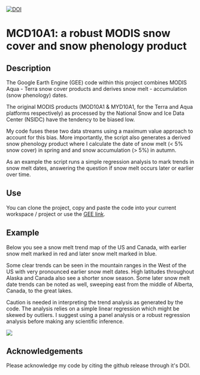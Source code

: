 [![DOI](https://zenodo.org/badge/DOI/10.5281/zenodo.162765.svg)](https://doi.org/10.5281/zenodo.162765)

# MCD10A1: a robust MODIS snow cover and snow phenology product

## Description

The Google Earth Engine (GEE) code within this project combines MODIS Aqua - Terra snow cover products and derives snow melt - accumulation (snow phenology) dates.

The original MODIS products (MOD10A1 & MYD10A1, for the Terra and Aqua platforms respectively) as processed by the National Snow and Ice Data Center (NSIDC) have the tendency to be biased low.

My code fuses these two data streams using a maximum value approach to account for this bias. More importantly, the script also generates a derived snow phenology product where I calculate the date of snow melt (< 5% snow cover) in spring and and snow accumulation (> 5%) in autumn.

As an example the script runs a simple regression analysis to mark trends in snow melt dates, answering the question if snow melt occurs later or earlier over time.

## Use
You can clone the project, copy and paste the code into your current workspace / project or use the [GEE link](https://code.earthengine.google.com/bd06f9efa757b7fbf9d2ae282d319282).

## Example

Below you see a snow melt trend map of the US and Canada, with earlier snow melt marked in red and later snow melt marked in blue. 

Some clear trends can be seen in the mountain ranges in the West of the US with very pronounced earlier snow melt dates. High latitudes throughout Alaska and Canada also see a shorter snow season. Some later snow melt date trends can be noted as well, sweeping east from the middle of Alberta, Canada, to the great lakes.

Caution is needed in interpreting the trend analysis as generated by the code. The analysis relies on a simple linear regression which might be skewed by outliers. I suggest using a panel analysis or a robust regression analysis before making any scientific inference.

![](https://github.com/khufkens/MCD10A1/raw/master/snowmelt_trends.png)

## Acknowledgements

Please acknowledge my code by citing the github release through it's DOI.

